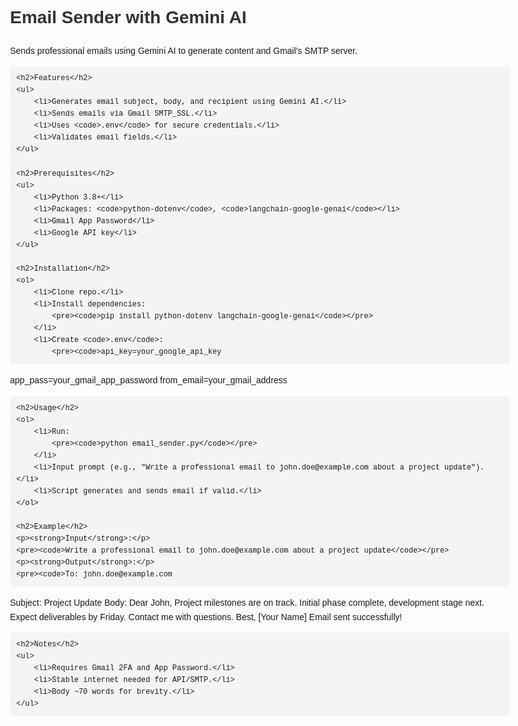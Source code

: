 <!DOCTYPE html>
<html lang="en">
<head>
    <meta charset="UTF-8">
    <meta name="viewport" content="width=device-width, initial-scale=1.0">
    <title>Email Sender with Gemini AI - README</title>
    <style>
        body {
            font-family: Arial, sans-serif;
            line-height: 1.6;
            max-width: 800px;
            margin: 0 auto;
            padding: 20px;
        }
        h1, h2, h3 {
            color: #333;
        }
        pre {
            background: #f4f4f4;
            padding: 10px;
            border-radius: 5px;
            overflow-x: auto;
        }
        code {
            font-family: 'Courier New', Courier, monospace;
        }
    </style>
</head>
<body>
    <h1>Email Sender with Gemini AI</h1>
    <p>Sends professional emails using Gemini AI to generate content and Gmail's SMTP server.</p>

    <h2>Features</h2>
    <ul>
        <li>Generates email subject, body, and recipient using Gemini AI.</li>
        <li>Sends emails via Gmail SMTP_SSL.</li>
        <li>Uses <code>.env</code> for secure credentials.</li>
        <li>Validates email fields.</li>
    </ul>

    <h2>Prerequisites</h2>
    <ul>
        <li>Python 3.8+</li>
        <li>Packages: <code>python-dotenv</code>, <code>langchain-google-genai</code></li>
        <li>Gmail App Password</li>
        <li>Google API key</li>
    </ul>

    <h2>Installation</h2>
    <ol>
        <li>Clone repo.</li>
        <li>Install dependencies:
            <pre><code>pip install python-dotenv langchain-google-genai</code></pre>
        </li>
        <li>Create <code>.env</code>:
            <pre><code>api_key=your_google_api_key
app_pass=your_gmail_app_password
from_email=your_gmail_address</code></pre>
        </li>
    </ol>

    <h2>Usage</h2>
    <ol>
        <li>Run:
            <pre><code>python email_sender.py</code></pre>
        </li>
        <li>Input prompt (e.g., "Write a professional email to john.doe@example.com about a project update").</li>
        <li>Script generates and sends email if valid.</li>
    </ol>

    <h2>Example</h2>
    <p><strong>Input</strong>:</p>
    <pre><code>Write a professional email to john.doe@example.com about a project update</code></pre>
    <p><strong>Output</strong>:</p>
    <pre><code>To: john.doe@example.com
Subject: Project Update
Body:
Dear John,
Project milestones are on track. Initial phase complete, development stage next. Expect deliverables by Friday. Contact me with questions.
Best,
[Your Name]
Email sent successfully!</code></pre>

    <h2>Notes</h2>
    <ul>
        <li>Requires Gmail 2FA and App Password.</li>
        <li>Stable internet needed for API/SMTP.</li>
        <li>Body ~70 words for brevity.</li>
    </ul>
</body>
</html>
